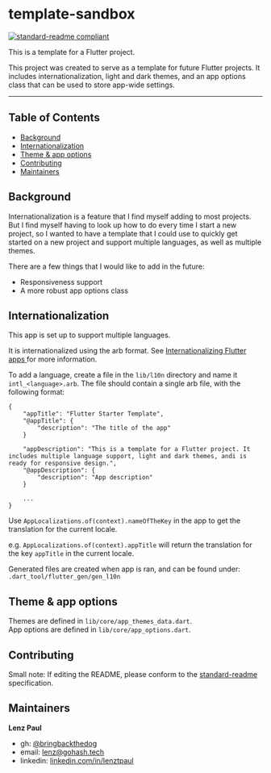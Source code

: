 # template-sandbox

[![standard-readme compliant](https://img.shields.io/badge/standard--readme-OK-green.svg?style=flat-square)](https://github.com/RichardLitt/standard-readme)

This is a template for a Flutter project. 

This project was created to serve as a template for future Flutter projects. It includes internationalization, light and dark themes, and an app options class that can be used to store app-wide settings.

<!-- It includes a few things:
- Internationalization 
- Light and dark themes -->
<!-- - Basic responsiveness support -->


___

## Table of Contents
- [Background](#background)
- [Internationalization](#Internationalization)
- [Theme & app options](#Theme-&-app-options)
- [Contributing](#contributing)
- [Maintainers](#maintainers)
<!-- - [Responsiveness](#Responsiveness) -->


<!-- - [License](#license) -->


## Background

Internationalization is a feature that I find myself adding to most projects. But I find myself having to look up how to do every time I start a new project, so I wanted to have a template that I could use to quickly get started on a new project and support multiple languages, as well as multiple themes.

There are a few things that I would like to add in the future:
- Responsiveness support
- A more robust app options class

<!-- ## Usage -->
<!-- TODO: Fill out this section. -->

<!-- TODO: License -->
<!-- ## License -->

## Internationalization

This app is set up to support multiple languages.  

It is internationalized using the arb format. See [Internationalizing Flutter
apps
](https://docs.flutter.dev/development/accessibility-and-localization/internationalization#adding-your-own-localized-messages)
for more information.

To add a language, create a file in the `lib/l10n` directory and name it `intl_<language>.arb`. The file should contain a single arb file, with the following format:

```
{
    "appTitle": "Flutter Starter Template",
    "@appTitle": {
        "description": "The title of the app"
    }

    "appDescription": "This is a template for a Flutter project. It includes multiple language support, light and dark themes, andi is ready for responsive design.",
    "@appDescription": {
        "description": "App description"
    }

    ...
}
```
Use `AppLocalizations.of(context).nameOfTheKey` in the app to get the translation for the current locale.  

e.g. `AppLocalizations.of(context).appTitle` will return the translation for the key `appTitle` in the current locale.

Generated files are created when app is ran, and can be found under: `.dart_tool/flutter_gen/gen_l10n`


<!-- TODO: Add basic responsiveness support -->
<!-- ## Responsiveness

The app includes support for multiple screen sizes and orientations using the [responsive_builder](https://pub.dev/packages/responsive_builder) package. -->

<!-- The responsiveness logic is defined in `lib/layout/adaptive.dart`. -->

## Theme & app options
Themes are defined in `lib/core/app_themes_data.dart`.   
App options are defined in `lib/core/app_options.dart`.


## Contributing
Small note: If editing the README, please conform to the [standard-readme](https://github.com/RichardLitt/standard-readme) specification.


## Maintainers  
**Lenz Paul**  
- gh: [@bringbackthedog](https://github.com/bringbackthedog/)    
- email: [lenz@gohash.tech](mailto:bringbackthedog@gmail.com)  
- linkedin: [linkedin.com/in/lenztpaul](https://www.linkedin.com/in/lenztpaul/)  
